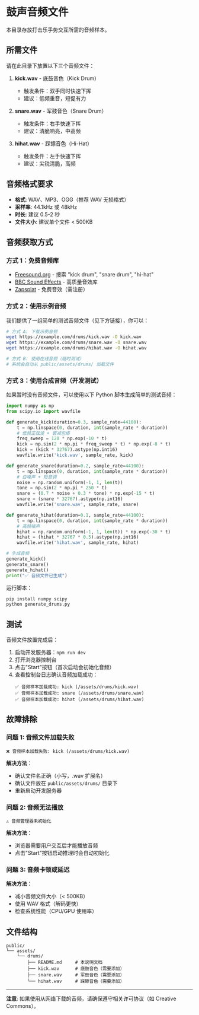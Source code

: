 # 鼓声音频文件

本目录存放打击乐手势交互所需的音频样本。

## 所需文件

请在此目录下放置以下三个音频文件：

1. **kick.wav** - 底鼓音色（Kick Drum）
   - 触发条件：双手同时快速下挥
   - 建议：低频重音，短促有力

2. **snare.wav** - 军鼓音色（Snare Drum）
   - 触发条件：右手快速下挥
   - 建议：清脆响亮，中高频

3. **hihat.wav** - 踩镲音色（Hi-Hat）
   - 触发条件：左手快速下挥
   - 建议：尖锐清脆，高频

## 音频格式要求

- **格式**: WAV、MP3、OGG（推荐 WAV 无损格式）
- **采样率**: 44.1kHz 或 48kHz
- **时长**: 建议 0.5-2 秒
- **文件大小**: 建议单个文件 < 500KB

## 音频获取方式

### 方式 1：免费音频库
- [Freesound.org](https://freesound.org/) - 搜索 "kick drum", "snare drum", "hi-hat"
- [BBC Sound Effects](https://sound-effects.bbcrewind.co.uk/) - 高质量音效库
- [Zapsplat](https://www.zapsplat.com/) - 免费音效（需注册）

### 方式 2：使用示例音频
我们提供了一组简单的测试音频文件（见下方链接），你可以：

```bash
# 方式 A: 下载示例音频
wget https://example.com/drums/kick.wav -O kick.wav
wget https://example.com/drums/snare.wav -O snare.wav
wget https://example.com/drums/hihat.wav -O hihat.wav

# 方式 B: 使用在线音频（临时测试）
# 系统会自动从 public/assets/drums/ 加载文件
```

### 方式 3：使用合成音频（开发测试）
如果暂时没有音频文件，可以使用以下 Python 脚本生成简单的测试音频：

```python
import numpy as np
from scipy.io import wavfile

def generate_kick(duration=0.3, sample_rate=44100):
    t = np.linspace(0, duration, int(sample_rate * duration))
    # 低频正弦波 + 衰减包络
    freq_sweep = 120 * np.exp(-10 * t)
    kick = np.sin(2 * np.pi * freq_sweep * t) * np.exp(-8 * t)
    kick = (kick * 32767).astype(np.int16)
    wavfile.write('kick.wav', sample_rate, kick)

def generate_snare(duration=0.2, sample_rate=44100):
    t = np.linspace(0, duration, int(sample_rate * duration))
    # 白噪声 + 短音调
    noise = np.random.uniform(-1, 1, len(t))
    tone = np.sin(2 * np.pi * 250 * t)
    snare = (0.7 * noise + 0.3 * tone) * np.exp(-15 * t)
    snare = (snare * 32767).astype(np.int16)
    wavfile.write('snare.wav', sample_rate, snare)

def generate_hihat(duration=0.1, sample_rate=44100):
    t = np.linspace(0, duration, int(sample_rate * duration))
    # 高频噪声
    hihat = np.random.uniform(-1, 1, len(t)) * np.exp(-30 * t)
    hihat = (hihat * 32767 * 0.5).astype(np.int16)
    wavfile.write('hihat.wav', sample_rate, hihat)

# 生成音频
generate_kick()
generate_snare()
generate_hihat()
print("✅ 音频文件已生成")
```

运行脚本：
```bash
pip install numpy scipy
python generate_drums.py
```

## 测试

音频文件放置完成后：
1. 启动开发服务器：`npm run dev`
2. 打开浏览器控制台
3. 点击"Start"按钮（首次启动会初始化音频）
4. 查看控制台日志确认音频加载成功：
   ```
   ✅ 音频样本加载成功: kick (/assets/drums/kick.wav)
   ✅ 音频样本加载成功: snare (/assets/drums/snare.wav)
   ✅ 音频样本加载成功: hihat (/assets/drums/hihat.wav)
   ```

## 故障排除

### 问题 1: 音频文件加载失败
```
❌ 音频样本加载失败: kick (/assets/drums/kick.wav)
```
**解决方法**：
- 确认文件名正确（小写，.wav 扩展名）
- 确认文件放在 `public/assets/drums/` 目录下
- 重新启动开发服务器

### 问题 2: 音频无法播放
```
⚠️ 音频管理器未初始化
```
**解决方法**：
- 浏览器需要用户交互后才能播放音频
- 点击"Start"按钮启动推理时会自动初始化

### 问题 3: 音频卡顿或延迟
**解决方法**：
- 减小音频文件大小（< 500KB）
- 使用 WAV 格式（解码更快）
- 检查系统性能（CPU/GPU 使用率）

## 文件结构

```
public/
└── assets/
    └── drums/
        ├── README.md     # 本说明文档
        ├── kick.wav      # 底鼓音色（需要添加）
        ├── snare.wav     # 军鼓音色（需要添加）
        └── hihat.wav     # 踩镲音色（需要添加）
```

---

**注意**: 如果使用从网络下载的音频，请确保遵守相关许可协议（如 Creative Commons）。


